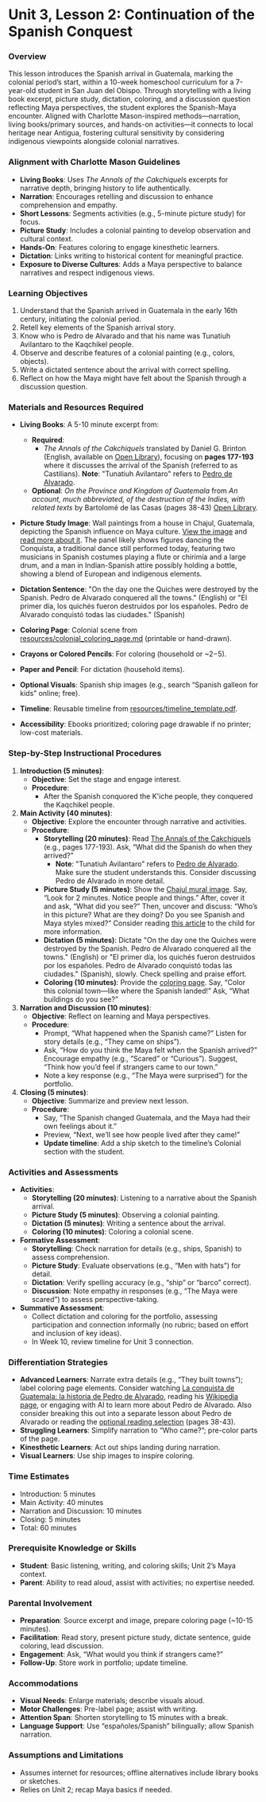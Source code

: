 # Unit 3, Lesson 2: Continuation of the Spanish Conquest

### Overview
This lesson introduces the Spanish arrival in Guatemala, marking the colonial period’s start, within a 10-week homeschool curriculum for a 7-year-old student in San Juan del Obispo. Through storytelling with a living book excerpt, picture study, dictation, coloring, and a discussion question reflecting Maya perspectives, the student explores the Spanish-Maya encounter. Aligned with Charlotte Mason-inspired methods—narration, living books/primary sources, and hands-on activities—it connects to local heritage near Antigua, fostering cultural sensitivity by considering indigenous viewpoints alongside colonial narratives.

### Alignment with Charlotte Mason Guidelines
- **Living Books**: Uses *The Annals of the Cakchiquels* excerpts for narrative depth, bringing history to life authentically.
- **Narration**: Encourages retelling and discussion to enhance comprehension and empathy.
- **Short Lessons**: Segments activities (e.g., 5-minute picture study) for focus.
- **Picture Study**: Includes a colonial painting to develop observation and cultural context.
- **Hands-On**: Features coloring to engage kinesthetic learners.
- **Dictation**: Links writing to historical content for meaningful practice.
- **Exposure to Diverse Cultures**: Adds a Maya perspective to balance narratives and respect indigenous views.

### Learning Objectives
1. Understand that the Spanish arrived in Guatemala in the early 16th century, initiating the colonial period.
2. Retell key elements of the Spanish arrival story.
3. Know who is Pedro de Alvarado and that his name was Tunatiuh Avilantaro to the Kaqchikel people.
4. Observe and describe features of a colonial painting (e.g., colors, objects).
5. Write a dictated sentence about the arrival with correct spelling.
6. Reflect on how the Maya might have felt about the Spanish through a discussion question.

### Materials and Resources Required
- **Living Books**: A 5-10 minute excerpt from:
  - **Required**:
    - *The Annals of the Cakchiquels* translated by Daniel G. Brinton (English, available on [Open Library](https://openlibrary.org/books/OL13993465M/The_annals_of_the_Cakchiquels)), focusing on **pages 177-193** where it discusses the arrival of the Spanish (referred to as Castilians). **Note**: "Tunatiuh Avilantaro" refers to [Pedro de Alvarado](https://en.wikipedia.org/wiki/Pedro_de_Alvarado). 
  - **Optional**: *On the Province and Kingdom of Guatemala* from *An account, much abbreviated, of the destruction of the Indies, with related texts* by  Bartolomé de las Casas (pages 38-43) [Open Library](https://openlibrary.org/works/OL957329W/An_account_much_abbreviated_of_the_destruction_of_the_Indies_with_related_texts).

- **Picture Study Image**: Wall paintings from a house in Chajul, Guatemala, depicting the Spanish influence on Maya culture. [View the image](https://cdn.sci.news/images/enlarge7/image_8558_1e-Chajul-Paintings.jpg) and [read more about it](https://www.sci.news/archaeology/chajul-maya-wall-paintings-guatemala-08558.html). The panel likely shows figures dancing the Conquista, a traditional dance still performed today, featuring two musicians in Spanish costumes playing a flute or chirimía and a large drum, and a man in Indian-Spanish attire possibly holding a bottle, showing a blend of European and indigenous elements.
- **Dictation Sentence**: "On the day one the Quiches were destroyed by the Spanish. Pedro de Alvarado conquered all the towns." (English) or "El primer día, los quichés fueron destruidos por los españoles. Pedro de Alvarado conquistó todas las ciudades." (Spanish)
- **Coloring Page**: Colonial scene from [resources/colonial_coloring_page.md](resources/colonial_coloring_page.md) (printable or hand-drawn).
- **Crayons or Colored Pencils**: For coloring (household or ~$2-$5).
- **Paper and Pencil**: For dictation (household items).
- **Optional Visuals**: Spanish ship images (e.g., search “Spanish galleon for kids” online; free).
- **Timeline**: Reusable timeline from [resources/timeline_template.pdf](resources/timeline_template.pdf).
- **Accessibility**: Ebooks prioritized; coloring page drawable if no printer; low-cost materials.

### Step-by-Step Instructional Procedures
1. **Introduction (5 minutes)**:
   - **Objective**: Set the stage and engage interest.
   - **Procedure**:
     - After the Spanish conquored the K'iche people, they conquered the Kaqchikel people.
2. **Main Activity (40 minutes)**:
   - **Objective**: Explore the encounter through narrative and activities.
   - **Procedure**:
     - **Storytelling (20 minutes)**: Read [The Annals of the Cakchiquels](https://openlibrary.org/books/OL13993465M/The_annals_of_the_Cakchiquels) (e.g., pages 177-193). Ask, “What did the Spanish do when they arrived?”
        - **Note**: "Tunatiuh Avilantaro" refers to [Pedro de Alvarado](https://en.wikipedia.org/wiki/Pedro_de_Alvarado). Make sure the student understands this. Consider discussing Pedro de Alvarado in more detail.
     - **Picture Study (5 minutes)**: Show the [Chajul mural image](https://cdn.sci.news/images/enlarge7/image_8558_1e-Chajul-Paintings.jpg). Say, “Look for 2 minutes. Notice people and things.” After, cover it and ask, “What did you see?” Then, uncover and discuss: “Who’s in this picture? What are they doing? Do you see Spanish and Maya styles mixed?” Consider reading [this article](https://www.sci.news/archaeology/chajul-maya-wall-paintings-guatemala-08558.html) to the child for more information.
     - **Dictation (5 minutes)**: Dictate "On the day one the Quiches were destroyed by the Spanish. Pedro de Alvarado conquered all the towns." (English) or "El primer día, los quichés fueron destruidos por los españoles. Pedro de Alvarado conquistó todas las ciudades." (Spanish), slowly. Check spelling and praise effort.
     - **Coloring (10 minutes)**: Provide the [coloring page](https://colorconfetti.com/img/guatemala-coloring-page-w3.png). Say, “Color this colonial town—like where the Spanish landed!” Ask, “What buildings do you see?”
3. **Narration and Discussion (10 minutes)**:
   - **Objective**: Reflect on learning and Maya perspectives.
   - **Procedure**:
     - Prompt, “What happened when the Spanish came?” Listen for story details (e.g., “They came on ships”).
     - Ask, “How do you think the Maya felt when the Spanish arrived?” Encourage empathy (e.g., “Scared” or “Curious”). Suggest, “Think how you’d feel if strangers came to our town.”
     - Note a key response (e.g., “The Maya were surprised”) for the portfolio.
4. **Closing (5 minutes)**:
   - **Objective**: Summarize and preview next lesson.
   - **Procedure**:
     - Say, “The Spanish changed Guatemala, and the Maya had their own feelings about it.”
     - Preview, “Next, we’ll see how people lived after they came!”
     -  **Update timeline**: Add a ship sketch to the timeline’s Colonial section with the student.

### Activities and Assessments
- **Activities**:
  - **Storytelling (20 minutes)**: Listening to a narrative about the Spanish arrival.
  - **Picture Study (5 minutes)**: Observing a colonial painting.
  - **Dictation (5 minutes)**: Writing a sentence about the arrival.
  - **Coloring (10 minutes)**: Coloring a colonial scene.
- **Formative Assessment**:
  - **Storytelling**: Check narration for details (e.g., ships, Spanish) to assess comprehension.
  - **Picture Study**: Evaluate observations (e.g., “Men with hats”) for detail.
  - **Dictation**: Verify spelling accuracy (e.g., “ship” or “barco” correct).
  - **Discussion**: Note empathy in responses (e.g., “The Maya were scared”) to assess perspective-taking.
- **Summative Assessment**:
  - Collect dictation and coloring for the portfolio, assessing participation and connection informally (no rubric; based on effort and inclusion of key ideas).
  - In Week 10, review timeline for Unit 3 connection.

### Differentiation Strategies
- **Advanced Learners**: Narrate extra details (e.g., “They built towns”); label coloring page elements. Consider watching [La conquista de Guatemala: la historia de Pedro de Alvarado](https://www.youtube.com/watch?v=5FvVdIKhkdM), reading his [Wikipedia page](https://en.wikipedia.org/wiki/Pedro_de_Alvarado#Conquest_of_Soconusco_and_Guatemala), or engaging with AI to learn more about Pedro de Alvarado. Also consider breaking this out into a separate lesson about Pedro de Alvarado or reading the [optional reading selection](https://openlibrary.org/works/OL957329W/An_account_much_abbreviated_of_the_destruction_of_the_Indies_with_related_texts) (pages 38-43).
- **Struggling Learners**: Simplify narration to “Who came?”; pre-color parts of the page.
- **Kinesthetic Learners**: Act out ships landing during narration.
- **Visual Learners**: Use ship images to inspire coloring.

### Time Estimates
- Introduction: 5 minutes
- Main Activity: 40 minutes
- Narration and Discussion: 10 minutes
- Closing: 5 minutes
- Total: 60 minutes

### Prerequisite Knowledge or Skills
- **Student**: Basic listening, writing, and coloring skills; Unit 2’s Maya context.
- **Parent**: Ability to read aloud, assist with activities; no expertise needed.

### Parental Involvement
- **Preparation**: Source excerpt and image, prepare coloring page (~10-15 minutes).
- **Facilitation**: Read story, present picture study, dictate sentence, guide coloring, lead discussion.
- **Engagement**: Ask, “What would you think if strangers came?”
- **Follow-Up**: Store work in portfolio; update timeline.

### Accommodations
- **Visual Needs**: Enlarge materials; describe visuals aloud.
- **Motor Challenges**: Pre-label page; assist with writing.
- **Attention Span**: Shorten storytelling to 15 minutes with a break.
- **Language Support**: Use “españoles/Spanish” bilingually; allow Spanish narration.

### Assumptions and Limitations
- Assumes internet for resources; offline alternatives include library books or sketches.
- Relies on Unit 2; recap Maya basics if needed.
